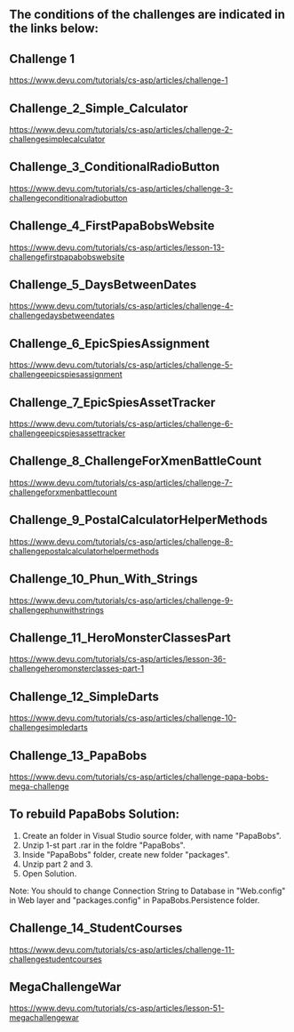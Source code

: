 ## The conditions of the challenges are indicated in the links below:

## Challenge 1                               
https://www.devu.com/tutorials/cs-asp/articles/challenge-1 

## Challenge_2_Simple_Calculator             
https://www.devu.com/tutorials/cs-asp/articles/challenge-2-challengesimplecalculator

## Challenge_3_ConditionalRadioButton        
https://www.devu.com/tutorials/cs-asp/articles/challenge-3-challengeconditionalradiobutton

## Challenge_4_FirstPapaBobsWebsite          
https://www.devu.com/tutorials/cs-asp/articles/lesson-13-challengefirstpapabobswebsite

## Challenge_5_DaysBetweenDates              
https://www.devu.com/tutorials/cs-asp/articles/challenge-4-challengedaysbetweendates

## Challenge_6_EpicSpiesAssignment           
https://www.devu.com/tutorials/cs-asp/articles/challenge-5-challengeepicspiesassignment

## Challenge_7_EpicSpiesAssetTracker         
https://www.devu.com/tutorials/cs-asp/articles/challenge-6-challengeepicspiesassettracker

## Challenge_8_ChallengeForXmenBattleCount   
https://www.devu.com/tutorials/cs-asp/articles/challenge-7-challengeforxmenbattlecount

## Challenge_9_PostalCalculatorHelperMethods 
https://www.devu.com/tutorials/cs-asp/articles/challenge-8-challengepostalcalculatorhelpermethods

## Challenge_10_Phun_With_Strings            
https://www.devu.com/tutorials/cs-asp/articles/challenge-9-challengephunwithstrings

## Challenge_11_HeroMonsterClassesPart       
https://www.devu.com/tutorials/cs-asp/articles/lesson-36-challengeheromonsterclasses-part-1

## Challenge_12_SimpleDarts                  
https://www.devu.com/tutorials/cs-asp/articles/challenge-10-challengesimpledarts

## Challenge_13_PapaBobs                     
https://www.devu.com/tutorials/cs-asp/articles/challenge-papa-bobs-mega-challenge

## To rebuild PapaBobs Solution:
1. Create an folder in Visual Studio source folder, with name "PapaBobs". 
2. Unzip 1-st part .rar in the foldre "PapaBobs".
3. Inside "PapaBobs" folder, create new folder "packages".
4. Unzip part 2 and 3.
5. Open Solution.

Note: You should to change Connection String to Database in "Web.config" in Web layer and "packages.config"
in PapaBobs.Persistence folder.

## Challenge_14_StudentCourses               
https://www.devu.com/tutorials/cs-asp/articles/challenge-11-challengestudentcourses
## MegaChallengeWar                          
https://www.devu.com/tutorials/cs-asp/articles/lesson-51-megachallengewar
